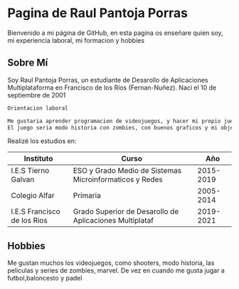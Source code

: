 # Pagina de Raul Pantoja Porras
Bienvenido a mi página de GitHub, en esta pagina os enseñare quien soy, mi experiencia laboral, mi formacion y hobbies


## Sobre Mí

Soy Raul Pantoja Porras, un estudiante de Desarollo de Aplicaciones Multiplataforma en Francisco de los Ríos (Fernan-Nuñez). Naci el 10 de septiembre de 2001

```markdown
Orientacion laboral

Me gustaria aprender programacion de videojuegos, y hacer mi propio juego
El juego seria modo historia con zombies, con buenos graficos y mi objetivo es que sea Game Of The Year

```


Realizé los estudios en:

|Instituto           |Curso                                                  |Año      |
|--------------------|-------------------------------------------------------|---------|
|I.E.S Tierno Galvan |ESO y Grado Medio de Sistemas Microinformaticos y Redes|2015-2019|
|Colegio Alfar       |Primaria                                               |2005-2014|
|I.E.S Francisco de los Rios            |Grado Superior de Desarollo de Aplicaciones Multiplataf|2019-2021|



## Hobbies

Me gustan muchos los videojuegos, como shooters, modo historia, las peliculas y series de zombies, marvel. De vez en cuando me gusta jugar a futbol,baloncesto y padel


